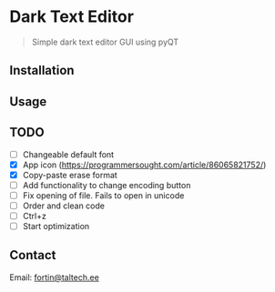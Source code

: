 # Dark Text Editor
> Simple dark text editor GUI using pyQT

## Installation


## Usage


## TODO
 - [ ] Changeable default font
 - [X] App icon (https://programmersought.com/article/86065821752/)
 - [X] Copy-paste erase format
 - [ ] Add functionality to change encoding button
 - [ ] Fix opening of file. Fails to open in unicode
 - [ ] Order and clean code
 - [ ] Ctrl+z
 - [ ] Start optimization

## Contact
Email: <fortin@taltech.ee>